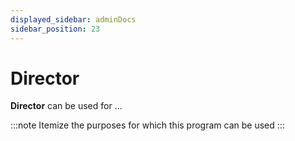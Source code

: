 ```yaml
---
displayed_sidebar: adminDocs
sidebar_position: 23
---
```


# Director

**Director** can be used for ...

:::note
Itemize the purposes for which this program can be used
:::
